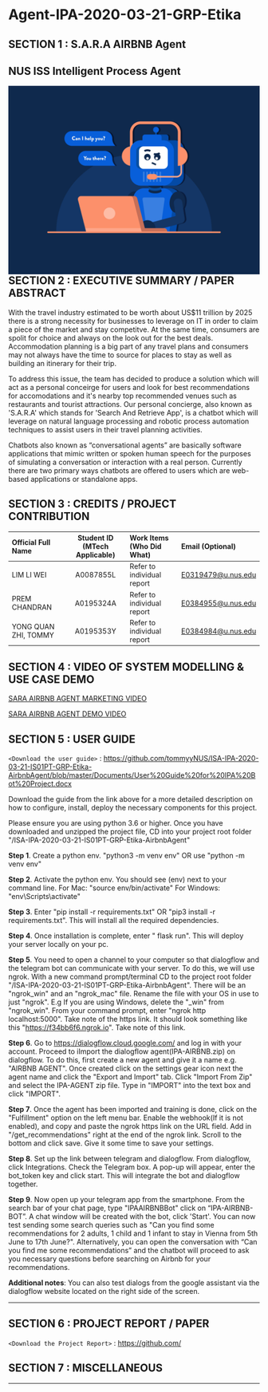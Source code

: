 ﻿# Agent-IPA-2020-03-21-GRP-Etika

## SECTION 1 : S.A.R.A AIRBNB Agent
## NUS ISS Intelligent Process Agent
<img src="Images/chatbot.png"
     style="float: left; margin-right: 0px;" />

<br>


## SECTION 2 : EXECUTIVE SUMMARY / PAPER ABSTRACT

With the travel industry estimated to be worth about US$11 trillion by 2025 there is a strong necessity for businesses to leverage on IT in order to claim a piece of the market and stay competitve. At the same time, consumers are spolit for choice and always on the look out for the best deals. Accommodation planning is a big part of any travel plans and consumers may not always have the time to source for places to stay as well as building an itinerary for their trip. 

To address this issue, the team has decided to produce a solution which will act as a personal conceirge for users and look for best recommendations for accomodations and it's nearby top recommended venues such as restaurants and tourist attractions. Our personal concierge, also known as 'S.A.R.A' which stands for 'Search And Retrieve App', is a chatbot which will leverage on natural language processing and robotic process automation techniques to assist users in their travel planning activities.

Chatbots also known as “conversational agents” are basically software applications that mimic written or spoken human speech for the purposes of simulating a conversation or interaction with a real person. Currently there are two primary ways chatbots are offered to users which are web-based applications or standalone apps.

## SECTION 3 : CREDITS / PROJECT CONTRIBUTION

| Official Full Name  | Student ID (MTech Applicable)  | Work Items (Who Did What) | Email (Optional) |
| :------------ |:---------------:| :-----| :-----|
| LIM LI WEI | A0087855L | Refer to individual report | E0319479@u.nus.edu |
| PREM CHANDRAN | A0195324A | Refer to individual report | E0384955@u.nus.edu |
| YONG QUAN ZHI, TOMMY | A0195353Y | Refer to individual report | E0384984@u.nus.edu |

## SECTION 4 : VIDEO OF SYSTEM MODELLING & USE CASE DEMO

[SARA AIRBNB AGENT MARKETING VIDEO](https://www.youtube.com/watch?v=t1rJmW_MT9A)

[SARA AIRBNB AGENT DEMO VIDEO](https://youtu.be/UsykrTc72yw)

## SECTION 5 : USER GUIDE

`<Download the user guide>` : <https://github.com/tommyyNUS/ISA-IPA-2020-03-21-IS01PT-GRP-Etika-AirbnbAgent/blob/master/Documents/User%20Guide%20for%20IPA%20Bot%20Project.docx>

Download the guide from the link above for a more detailed description on how to configure, install, deploy the necessary components for this project. 

Please ensure you are using python 3.6 or higher.
Once you have downloaded and unzipped the project file, CD into your project root folder "<your-file-path>/ISA-IPA-2020-03-21-IS01PT-GRP-Etika-AirbnbAgent"

**Step 1**. Create a python env.
"python3 -m venv env" OR use "python -m venv env"

**Step 2**. Activate the python env. You should see (env) next to your command line.
For Mac: "source env/bin/activate"
For Windows: "env\Scripts\activate"

**Step 3**. Enter "pip install -r requirements.txt" OR "pip3 install -r requirements.txt". This will install all the required dependencies.

**Step 4**. Once installation is complete, enter " flask run". This will deploy your server locally on your pc.

**Step 5**. You need to open a channel to your computer so that dialogflow and the telegram bot can communicate with your server. To do this, we will use ngrok. With a new command prompt/terminal CD to the project root folder "<your-file-path>/ISA-IPA-2020-03-21-IS01PT-GRP-Etika-AirbnbAgent". There will be an "ngrok_win" and an "ngrok_mac" file. Rename the file with your OS in use to just "ngrok". E.g If you are using Windows, delete the "_win" from "ngrok_win".
From your command prompt, enter "ngrok http localhost:5000".
Take note of the https link. It should look something like this "https://f34bb6f6.ngrok.io". Take note of this link.

**Step 6**. Go to https://dialogflow.cloud.google.com/ and log in with your account. Proceed to iImport the dialogflow agent(IPA-AIRBNB.zip) on dialogflow.
To do this, first create a new agent and give it a name e.g. "AIRBNB AGENT".
Once created click on the settings gear icon next the agent name and click the "Export and Import" tab.
Click "Import From Zip" and select the IPA-AGENT zip file. Type in "IMPORT" into the text box and click "IMPORT".

**Step 7**. Once the agent has been imported and training is done, click on the "Fulfillment" option on the left menu bar. Enable the webhook(If it is not enabled), and copy and paste the ngrok https link on the URL field. Add in "/get_recommendations" right at the end of the ngrok link. Scroll to the bottom and click save. Give it some time to save your settings.

**Step 8**. Set up the link between telegram and dialogflow. From dialogflow, click Integrations. Check the Telegram box. A pop-up will appear, enter the bot_token key and click start. This will integrate the bot and dialogflow together.

**Step 9**. Now open up your telegram app from the smartphone. From the search bar of your chat page, type "IPAAIRBNBBot" click on “IPA-AIRBNB-BOT”. A chat window will be created with the bot, click 'Start'. You can now test sending some search queries such as "Can you find some recommendations for 2 adults, 1 child and 1 infant to stay in Vienna from 5th June to 17th June?". Alternatively, you can open the conversation with “Can you find me some recommendations” and the chatbot will proceed to ask you necessary questions before searching on Airbnb for your recommendations.

**Additional notes**: You can also test dialogs from the google assistant via the dialogflow website located on the right side of the screen.

-----------------------------------------------------------------------------------------------------

## SECTION 6 : PROJECT REPORT / PAPER

`<Download the Project Report>` : <https://github.com/>

## SECTION 7 : MISCELLANEOUS

-----
